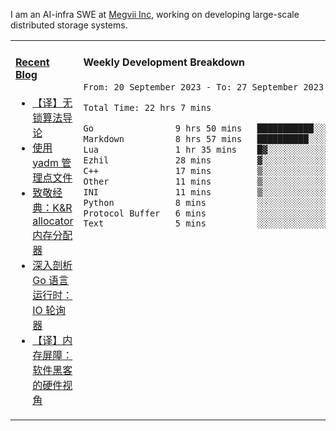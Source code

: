 I am an AI-infra SWE at [Megvii Inc](https://en.megvii.com/), working on developing large-scale distributed storage systems.

<table width="960px">
<tr>
<td valign="top" width="50%">

#### <a href="https://www.kongjun18.me" target="_blank">Recent Blog</a>

<!-- BLOG-POST-LIST:START -->
- [【译】无锁算法导论](https://kongjun18.github.io/posts/2023/07/14/)
- [使用 yadm 管理点文件](https://kongjun18.github.io/posts/2023/04/07/)
- [致敬经典：K&amp;R allocator 内存分配器](https://kongjun18.github.io/posts/2022/12/12/)
- [深入剖析 Go 语言运行时：IO 轮询器](https://kongjun18.github.io/posts/2022/11/21/)
- [【译】内存屏障：软件黑客的硬件视角](https://kongjun18.github.io/posts/2022/11/03/)
<!-- BLOG-POST-LIST:END -->

</td>
<td valign="top" width="50%">

#### Weekly Development Breakdown

<!--START_SECTION:waka-->

```txt
From: 20 September 2023 - To: 27 September 2023

Total Time: 22 hrs 7 mins

Go                9 hrs 50 mins   ███████████░░░░░░░░░░░░░░   44.46 %
Markdown          8 hrs 57 mins   ██████████░░░░░░░░░░░░░░░   40.45 %
Lua               1 hr 35 mins    █▓░░░░░░░░░░░░░░░░░░░░░░░   07.18 %
Ezhil             28 mins         ▓░░░░░░░░░░░░░░░░░░░░░░░░   02.17 %
C++               17 mins         ▒░░░░░░░░░░░░░░░░░░░░░░░░   01.30 %
Other             11 mins         ▒░░░░░░░░░░░░░░░░░░░░░░░░   00.90 %
INI               11 mins         ▒░░░░░░░░░░░░░░░░░░░░░░░░   00.88 %
Python            8 mins          ░░░░░░░░░░░░░░░░░░░░░░░░░   00.63 %
Protocol Buffer   6 mins          ░░░░░░░░░░░░░░░░░░░░░░░░░   00.46 %
Text              5 mins          ░░░░░░░░░░░░░░░░░░░░░░░░░   00.43 %
```

<!--END_SECTION:waka-->
</td>
</tr>

</table>
